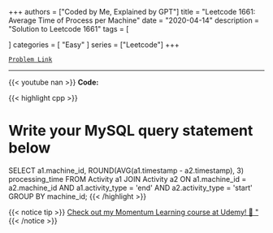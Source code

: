 
+++
authors = ["Coded by Me, Explained by GPT"]
title = "Leetcode 1661: Average Time of Process per Machine"
date = "2020-04-14"
description = "Solution to Leetcode 1661"
tags = [
    
]
categories = [
    "Easy"
]
series = ["Leetcode"]
+++



[`Problem Link`](https://leetcode.com/problems/average-time-of-process-per-machine/description/)

---
{{< youtube nan >}}
**Code:**

{{< highlight cpp >}}
# Write your MySQL query statement below
SELECT a1.machine_id, ROUND(AVG(a1.timestamp - a2.timestamp), 3) processing_time
FROM Activity a1
JOIN Activity a2
ON a1.machine_id = a2.machine_id AND a1.activity_type = 'end' AND a2.activity_type = 'start'
GROUP BY machine_id;
{{< /highlight >}}



{{< notice tip >}}
[Check out my Momentum Learning course at Udemy! 🚀 "](https://www.udemy.com/course/blind-75-the-data-structures-and-algorithms-essentials/)
{{< /notice >}}

